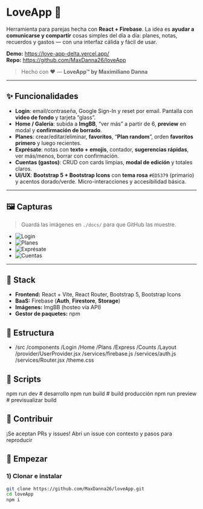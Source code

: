 # LoveApp 💖

Herramienta para parejas hecha con **React + Firebase**. La idea es **ayudar a comunicarse y compartir** cosas simples del día a día: planes, notas, recuerdos y gastos — con una interfaz cálida y fácil de usar.

**Demo:** https://love-app-delta.vercel.app/  
**Repo:** https://github.com/MaxDanna26/loveApp

> Hecho con ❤️ — **LoveApp™ by Maximiliano Danna**

---

## ✨ Funcionalidades

- **Login**: email/contraseña, Google Sign-In y reset por email. Pantalla con **video de fondo** y tarjeta “glass”.
- **Home / Galería**: subida a **ImgBB**, “ver más” a partir de 6, **preview** en modal y **confirmación de borrado**.
- **Planes**: crear/editar/eliminar, **favoritos**, “**Plan random**”, orden **favoritos primero** y luego recientes.
- **Exprésate**: notas con **texto + emojis**, contador, **sugerencias rápidas**, ver más/menos, borrar con confirmación.
- **Cuentas (gastos)**: CRUD con cards limpias, **modal de edición** y totales claros.
- **UI/UX**: **Bootstrap 5 + Bootstrap Icons** con **tema rosa** `#ED5379` (primario) y acentos dorado/verde. Micro-interacciones y accesibilidad básica.

---

## 🖼️ Capturas

> Guardá las imágenes en `./docs/` para que GitHub las muestre.

- ![Login](./docs/login.png)
- ![Planes](./docs/plans.png)
- ![Exprésate](./docs/expresate.png)
- ![Cuentas](./docs/gastos.png)

---

## 🧱 Stack

- **Frontend:** React + Vite, React Router, Bootstrap 5, Bootstrap Icons
- **BaaS:** Firebase (**Auth**, **Firestore**, **Storage**)
- **Imágenes:** ImgBB (hosteo vía API)
- **Gestor de paquetes:** npm

## 🧱 Estructura
- /src
  /components
    /Login
    /Home
    /Plans
    /Express
    /Counts
    /Layout
  /provider/UserProvider.jsx
  /services/firebase.js
  /services/auth.js
  /services/Router.jsx
/theme.css

## 🧱 Scripts
npm run dev      # desarrollo
npm run build    # build producción
npm run preview  # previsualizar build

## 🤝 Contribuir

¡Se aceptan PRs y issues! Abrí un issue con contexto y pasos para reproducir

## 🚀 Empezar

### 1) Clonar e instalar

```bash
git clone https://github.com/MaxDanna26/loveApp.git
cd loveApp
npm i


